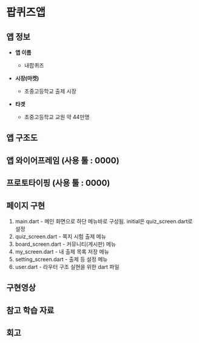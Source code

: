 # 팝퀴즈앱        

## 앱 정보

- **앱 이름** 

  - 내팝퀴즈    

- **시장(마켓)**  

  - 초중고등학교 출제 시장

- **타겟**  

  - 초중고등학교 교원 약 44만명



## 앱 구조도





## 앱 와이어프레임 (사용 툴 : 0000)




## 프로토타이핑 (사용 툴 : 0000)





## 페이지 구현
1. main.dart - 메인 화면으로 하단 메뉴바로 구성됨. initial은 quiz_screen.dart로 설정
2. quiz_screen.dart - 쪽지 시험 출제 메뉴
3. board_screen.dart - 커뮤니티(게시판) 메뉴
4. my_screen.dart - 내 출제 목록 저장 메뉴
5. setting_screen.dart - 출제 등 설정 메뉴
6. user.dart - 라우터 구조 실현을 위한 dart 파일



## 구현영상 





## 참고 학습 자료 


## 회고
